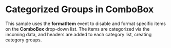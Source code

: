 Categorized Groups in ComboBox 
==============================

This sample uses the **formatItem** event to disable and format specific items on the **ComboBox** drop-down list. The items are categorized via the incoming data, and headers are added to each category list, creating category groups.